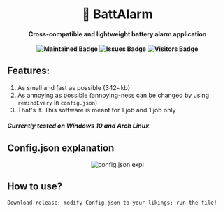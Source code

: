<h1 align=center> 🔋 BattAlarm</h1>

<h4 align=center>Cross-compatible and lightweight battery alarm application</br></br>
<img src="https://img.shields.io/badge/Maintained%3F-yes-blue.svg" alt="Maintained Badge">
<img src="https://img.shields.io/github/issues/NullCode-Utilities/BattAlarm.svg" alt="Issues Badge">
<img src="https://visitor-badge.laobi.icu/badge?page_id=NullCode-Utilities.BattAlarm&title=Visitor" alt="Visitors Badge"></h4>

## Features:
1) As small and fast as possible (342~kb)
2) As annoying as possible (annoying-ness can be changed by using `remindEvery` in `config.json`)
4) That's it. This software is meant for 1 job and 1 job only
##### Currently tested on Windows 10 and Arch Linux

## Config.json explanation
<p align=center>
   <img src="https://user-images.githubusercontent.com/70959549/136614148-6ed72e03-0a38-40d3-862d-830e739b268a.png" alt="config.json expl"/>
</p>

## How to use?
```
Download release; modify Config.json to your likings; run the file!
```
